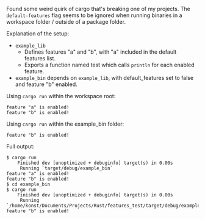 Found some weird quirk of cargo that's breaking one of my projects.
The `default-features` flag seems to be ignored when running binaries in a workspace folder / outside of a package folder.

Explanation of the setup:

- `example_lib`
  - Defines features "a" and "b", with "a" included in the default features list.
  - Exports a function named test which calls `println` for each enabled feature.
- `example_bin` depends on `example_lib`, with default_features set to false and feature "b" enabled.

Using `cargo run` within the workspace root:

```
feature "a" is enabled!
feature "b" is enabled!
```

Using `cargo run` within the example_bin folder:

```
feature "b" is enabled!
```

Full output:

```
$ cargo run
    Finished dev [unoptimized + debuginfo] target(s) in 0.00s
     Running `target/debug/example_bin`
feature "a" is enabled!
feature "b" is enabled!
$ cd example_bin
$ cargo run
    Finished dev [unoptimized + debuginfo] target(s) in 0.00s
     Running `/home/konst/Documents/Projects/Rust/features_test/target/debug/example_bin`
feature "b" is enabled!
```
